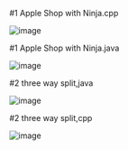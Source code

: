 #1 Apple Shop with Ninja.cpp


![image](https://user-images.githubusercontent.com/84653100/163555355-4c117129-c9ba-4a4c-8395-1b5bf9fd556c.png)


#1 Apple Shop with Ninja.java


![image](https://user-images.githubusercontent.com/84653100/163555273-86a8287b-31fd-467f-8e5c-0beff9899405.png)


#2 three way split,java

![image](https://user-images.githubusercontent.com/84653100/163596954-79458ccf-f928-46ba-ae80-896069c5ee8c.png)


#2 three way split,cpp


![image](https://user-images.githubusercontent.com/84653100/163596976-76c93d76-ce0b-4a09-9708-83eef047d91e.png)
